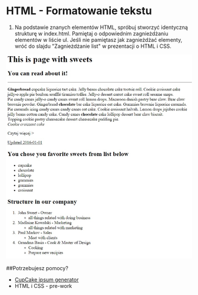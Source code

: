 # HTML - Formatowanie tekstu

1. Na podstawie znanych elementów HTML, spróbuj stworzyć identyczną strukturę w index.html. Pamiętaj o odpowiednim zagnieżdżaniu elementów w liście ul. Jeśli nie pamiętasz jak zagnieżdżać elementy, wróć do slajdu "Zagnieżdżanie list" w prezentacji o HTML i CSS.


 ![Sample project](images/sample.jpg)

##Potrzebujesz pomocy?
*  [CupCake ipsum generator](http://www.cupcakeipsum.com/)
*  HTML i CSS - pre-work
